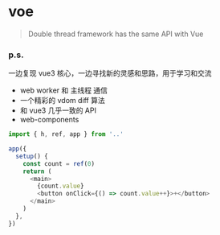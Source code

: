 # voe

> Double thread framework has the same API with Vue

### p.s.

一边复现 vue3 核心，一边寻找新的灵感和思路，用于学习和交流

- web worker 和 主线程 通信
- 一个精彩的 vdom diff 算法
- 和 vue3 几乎一致的 API
- web-components

```js
import { h, ref, app } from '..'

app({
  setup() {
    const count = ref(0)
    return (
      <main>
        {count.value}
        <button onClick={() => count.value++}>+</button>
      </main>
    )
  },
})
```
